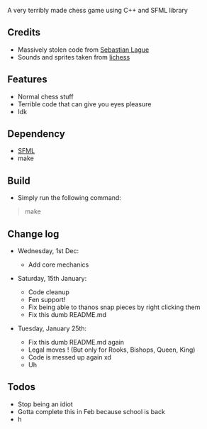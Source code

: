 A very terribly made chess game using C++ and SFML library

## Credits
- Massively stolen code from [Sebastian Lague](https://github.com/SebLague/Chess-AI)
- Sounds and sprites taken from [lichess](https://lichess.org)

## Features
- Normal chess stuff
- Terrible code that can give you eyes pleasure
- Idk

## Dependency

- [SFML](https://www.sfml-dev.org/)
- make

## Build

- Simply run the following command:
> make 

## Change log
- Wednesday, 1st Dec:
	- Add core mechanics

- Saturday, 15th January:
	- Code cleanup
	- Fen support!
	- Fix being able to thanos snap pieces by right clicking them
	- Fix this dumb README.md

- Tuesday, January 25th:
	- Fix this dumb README.md again
	- Legal moves ! (But only for Rooks, Bishops, Queen, King)
	- Code is messed up again xd
	- Uh

## Todos
- Stop being an idiot
- Gotta complete this in Feb because school is back
- h